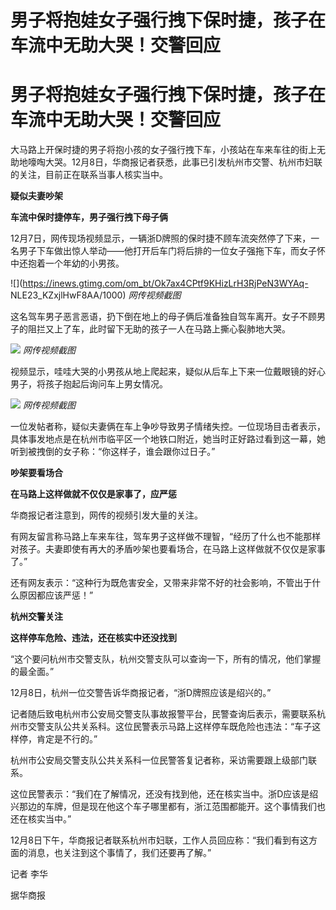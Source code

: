 # 男子将抱娃女子强行拽下保时捷，孩子在车流中无助大哭！交警回应

# 男子将抱娃女子强行拽下保时捷，孩子在车流中无助大哭！交警回应

大马路上开保时捷的男子将抱小孩的女子强行拽下车，小孩站在车来车往的街上无助地嚎啕大哭。12月8日，华商报记者获悉，此事已引发杭州市交警、杭州市妇联的关注，目前正在联系当事人核实当中。

**疑似夫妻吵架**

**车流中保时捷停车，男子强行拽下母子俩**

12月7日，网传现场视频显示，一辆浙D牌照的保时捷不顾车流突然停了下来，一名男子下车做出惊人举动——他打开后车门将后排的一位女子强拖下车，而女子怀中还抱着一个年幼的小男孩。

![](https://inews.gtimg.com/om_bt/Ok7ax4CPtf9KHizLrH3RjPeN3WYAq-
NLE23_KZxjlHwF8AA/1000) _网传视频截图_

这名驾车男子恶言恶语，扔下倒在地上的母子俩后准备独自驾车离开。女子不顾男子的阻拦又上了车，此时留下无助的孩子一人在马路上撕心裂肺地大哭。

![](https://inews.gtimg.com/om_bt/Ogbbnok0FBtczm8fiv4n87D2NW3hN9NG4dBujPW1kk8JgAA/1000)
_网传视频截图_

视频显示，哇哇大哭的小男孩从地上爬起来，疑似从后车上下来一位戴眼镜的好心男子，将孩子抱起后询问车上男女情况。

![](https://inews.gtimg.com/om_bt/O9rtBzr4b-e2qilRvU28R2rwEQcVm1uax0DkwxzA3CBEUAA/1000)
_网传视频截图_

一位发帖者称，疑似夫妻俩在车上争吵导致男子情绪失控。一位现场目击者表示，具体事发地点是在杭州市临平区一个地铁口附近，她当时正好路过看到这一幕，她听到被拽倒的女子称：“你这样子，谁会跟你过日子。”

**吵架要看场合**

**在马路上这样做就不仅仅是家事了，应严惩**

华商报记者注意到，网传的视频引发大量的关注。

有网友留言称马路上车来车往，驾车男子这样做不理智，“经历了什么也不能那样对孩子。夫妻即使有再大的矛盾吵架也要看场合，在马路上这样做就不仅仅是家事了。”

还有网友表示：“这种行为既危害安全，又带来非常不好的社会影响，不管出于什么原因都应该严惩！”

**杭州交警关注**

**这样停车危险、违法，还在核实中还没找到**

“这个要问杭州市交警支队，杭州交警支队可以查询一下，所有的情况，他们掌握的最全面。”

12月8日，杭州一位交警告诉华商报记者，“浙D牌照应该是绍兴的。”

记者随后致电杭州市公安局交警支队事故报警平台，民警查询后表示，需要联系杭州市交警支队公共关系科。这位民警表示马路上这样停车既危险也违法：“车子这样停，肯定是不行的。”

杭州市公安局交警支队公共关系科一位民警答复记者称，采访需要跟上级部门联系。

这位民警表示：“我们在了解情况，还没有找到他，还在核实当中。浙D应该是绍兴那边的车牌，但是现在他这个车子哪里都有，浙江范围都能开。这个事情我们也还在核实当中。”

12月8日下午，华商报记者联系杭州市妇联，工作人员回应称：“我们看到有这方面的消息，也关注到这个事情了，我们还要再了解。”

记者 李华

据华商报

